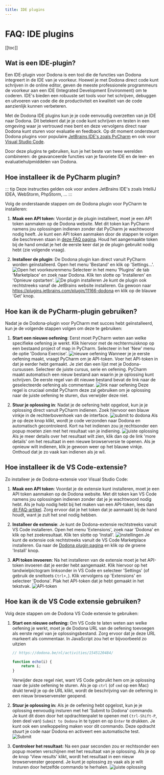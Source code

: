 ```yaml
---
title: IDE plugins
---
```


# FAQ: IDE plugins

[[toc]]

## Wat is een IDE-plugin?

Een IDE-plugin voor Dodona is een tool die de functies van Dodona integreert in de IDE van je voorkeur. Hoewel je met Dodona direct code kunt schrijven in de online editor, geven de meeste professionele programmeurs de voorkeur aan een IDE (Integrated Development Environment) om te coderen. IDE's bieden een robuuste set tools voor het schrijven, debuggen en uitvoeren van code die de productiviteit en kwaliteit van de code aanzienlijk kunnen verbeteren.

Met de Dodona IDE plugins kun je je code eenvoudig overzetten van je IDE naar Dodona. Dit betekent dat je je code kunt schrijven en testen in een omgeving waar je vertrouwd mee bent en deze vervolgens direct naar Dodona kunt sturen voor evaluatie en feedback. Op dit moment ondersteunt Dodona plugins voor populaire [JetBrains IDE's zoals PyCharm](#hoe-installeer-ik-de-pycharm-plugin) en ook voor [Visual Studio Code](#hoe-installeer-ik-de-vs-code-extensie).

Door deze plugins te gebruiken, kun je het beste van twee werelden combineren: de geavanceerde functies van je favoriete IDE en de leer- en evaluatiehulpmiddelen van Dodona.

## Hoe installeer ik de PyCharm plugin?

::: tip
Deze instructies gelden ook voor andere JetBrains IDE's zoals IntelliJ IDEA, WebStorm, PhpStorm, ...
:::

Volg de onderstaande stappen om de Dodona plugin voor PyCharm te installeren:

1. **Maak een API token**: Voordat je de plugin installeert, moet je een API token aanmaken op de Dodona website. Met dit token kan PyCharm namens jou oplossingen indienen zonder dat PyCharm je wachtwoord nodig heeft. Je kunt een API token aanmaken door de stappen te volgen die beschreven staan in [deze FAQ pagina](/nl/faq/api-tokens/#hoe-maak-ik-een-api-token-aan). Houd het aangemaakte token bij de hand omdat je het de eerste keer dat je de plugin gebruikt nodig hebt (zie volgende vraag).

2. **Installeer de plugin**: De Dodona plugin kan direct vanuit PyCharm worden geïnstalleerd. Open het menu 'Bestand' en klik op 'Settings...'.
  ![Open het voorkeurenmenu](./pc-settings.png)
  Selecteer in het menu 'Plugins' de tab 'Marketplace' en zoek naar Dodona. Klik ten slotte op 'Installeren' en 'Opnieuw opstarten'.
  ![De plugin installeren](./pc-install.png)
  Je kunt de plugin ook rechtstreeks vanaf de JetBrains website installeren. Ga gewoon naar https://plugins.jetbrains.com/plugin/11166-dodona en klik op de blauwe 'Get' knop.

## Hoe kan ik de PyCharm-plugin gebruiken?

Nadat je de Dodona-plugin voor PyCharm met succes hebt geïnstalleerd, kun je de volgende stappen volgen om deze te gebruiken:

1. **Start een nieuwe oefening**: Eerst moet PyCharm weten aan welke specifieke oefening je werkt. Klik hiervoor met de rechtermuisknop op een bestaand project of map in PyCharm. Selecteer in het 'New' menu de optie 'Dodona Exercise'.
  ![nieuwe oefening](./pc-new-exercise.png)
  Wanneer je je eerste oefening maakt, vraagt PyCharm om je API-token. Voer het API-token in dat je eerder hebt gemaakt. Je ziet dan een lijst met je Dodona-cursussen. Selecteer de juiste cursus, serie en oefening. PyCharm maakt automatisch een nieuw bestand aan waarin je je oplossing kunt schrijven. De eerste regel van dit nieuwe bestand bevat de link naar de geselecteerde oefening als commentaar.
  ![link naar oefening](./pc-link.png)
  Deze regel is cruciaal omdat PyCharm deze zal gebruiken om je oplossing naar de juiste oefening te sturen, dus verwijder deze niet.

2. **Stuur je oplossing in**: Nadat je de oefening hebt opgelost, kun je je oplossing direct vanuit PyCharm indienen. Zoek hiervoor een blauw vinkje in de rechterbovenhoek van de interface.
  ![submit to dodona](./pc-check-mark.png)
  Als je op deze knop klikt, wordt je code verzonden naar Dodona en automatisch gecontroleerd. Kort na het indienen zou je rechtsonder een popup moeten zien met het resultaat van je indiening.
  ![juiste oplossing](./pc-correct.png)
  Als je meer details over het resultaat wilt zien, klik dan op de link 'more details' om het resultaat in een nieuwe browserversie te openen. Als je opnieuw wilt indienen, klik je gewoon weer op het blauwe vinkje. Onthoud dat je zo vaak kan indienen als je wil.

## Hoe installeer ik de VS Code-extensie?

Zo installeer je de Dodona-extensie voor Visual Studio Code:

1. **Maak een API token**: Voordat je de extensie kunt installeren, moet je een API token aanmaken op de Dodona website. Met dit token kan VS Code namens jou oplossingen indienen zonder dat je je wachtwoord nodig hebt. Als je hulp nodig hebt bij het maken van een API-token, lees dan [dit FAQ-artikel](/nl/faq/api-tokens/). Zorg ervoor dat je het token dat je aanmaakt bij de hand houdt, want je zult het snel nodig hebben.

2. **Installeer de extensie**: Je kunt de Dodona-extensie rechtstreeks vanuit VS Code installeren. Open het menu 'Extensions', zoek naar 'Dodona' en klik op het zoekresultaat. Klik ten slotte op 'Install'.
  ![instellingen](./vs-market.png)
  Je kunt de extensie ook rechtstreeks vanuit de VS Code Marketplace installeren. Ga naar de [Dodona plugin pagina](https://marketplace.visualstudio.com/items?itemName=thepieterdc.dodona-plugin-vscode) en klik op de groene 'Install' knop.

3. **API token invoeren**: Na het installeren van de extensie moet je het API-token invoeren dat je eerder hebt aangemaakt. Klik hiervoor op het tandwielpictogram linksonder in VS Code en selecteer 'Settings' (of gebruik de sneltoets `Ctrl+,`). Klik vervolgens op 'Extensions' en selecteer 'Dodona'. Plak het API-token dat je hebt gemaakt in het tekstvak.
  ![API-token](./vs-token.png)

## Hoe kan ik de VS Code extensie gebruiken?

Volg deze stappen om de Dodona VS Code extensie te gebruiken:

1. **Start een nieuwe oefening:** Om VS Code te laten weten aan welke oefening je werkt, moet je de Dodona URL van de oefening toevoegen als eerste regel van je oplossingsbestand. Zorg ervoor dat je deze URL markeert als commentaar. In JavaScript zou het er bijvoorbeeld zo uitzien

    ```javascript
    // https://dodona.be/nl/activities/1545120484/

    function echo(i) {
        return i;
    }
    ```
   Verwijder deze regel niet, want VS Code gebruikt hem om je oplossing naar de juiste oefening te sturen. Als je op `ctrl` (of `cmd` op een Mac) drukt terwijl je op de URL klikt, wordt de beschrijving van de oefening in een nieuw browservenster geopend.

2. **Stuur je oplossing in:** Als je de oefening hebt opgelost, kun je je oplossing eenvoudig insturen met het 'Submit to Dodona' commando. Je kunt dit doen door het opdrachtenpalet te openen met `Ctrl-Shift-P`, (een deel van) `Submit to Dodona` in te typen en op `Enter` te drukken. Je kunt ook een snelkoppeling maken voor dit commando. Deze opdracht stuurt je code naar Dodona en activeert een automatische test.
  ![Submit](./vs-submit.png)

3. **Controleer het resultaat:** Na een paar seconden zou er rechtsonder een popup moeten verschijnen met het resultaat van je oplossing. Als je op de knop 'View results' klikt, wordt het resultaat in een nieuw browservenster geopend. Je kunt je oplossing zo vaak als je wilt insturen door hetzelfde commando te herhalen.
  ![juiste oplossing](./vs-correct.png)
